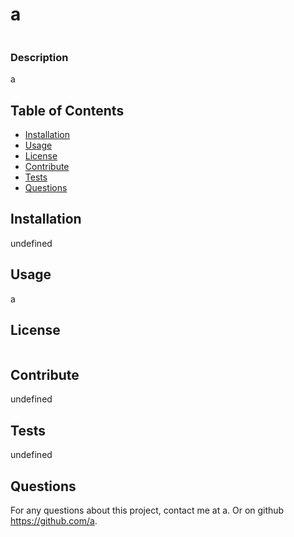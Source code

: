 # a

  ![]()

  ### Description 
  a


  ## Table of Contents
  * [Installation](#installation)
  * [Usage](#usage)
  * [License](#license)
  * [Contribute](#contribute)
  * [Tests](#tests)
  * [Questions](#questions)
  
  
  ## Installation 
  undefined


  ## Usage 
  a


  ## License 
  ![]() 


  ## Contribute
  undefined


  ## Tests
  undefined


  ## Questions
  For any questions about this project, contact me at a. Or on github https://github.com/a.
